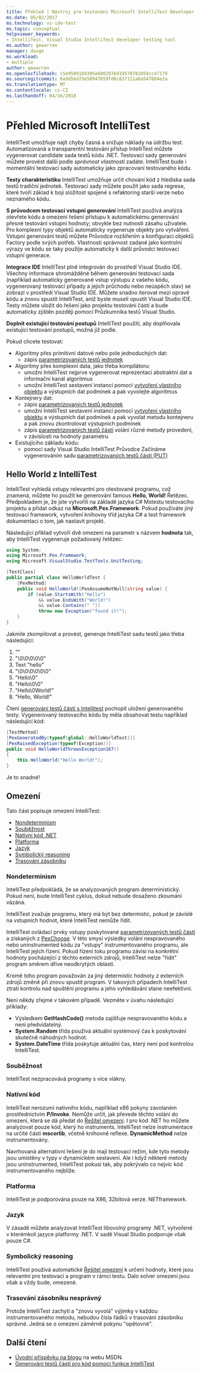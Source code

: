 ```yaml
---
title: Přehled | Nástroj pro testování Microsoft IntelliTest Developer | Microsoft Docs
ms.date: 05/02/2017
ms.technology: vs-ide-test
ms.topic: conceptual
helpviewer_keywords:
- IntelliTest, Visual Studio IntelliTest developer testing tool
ms.author: gewarren
manager: douge
ms.workload:
- multiple
author: gewarren
ms.openlocfilehash: c5e95091b9305e6802976d19570783459cc47179
ms.sourcegitcommit: 6a9d5bd75e50947659fd6c837111a6a547884e2a
ms.translationtype: MT
ms.contentlocale: cs-CZ
ms.lasthandoff: 04/16/2018
---
```

# <a name="overview-of-microsoft-intellitest"></a>Přehled Microsoft IntelliTest

IntelliTest umožňuje najít chyby časná a snižuje náklady na údržbu test. Automatizovaná a transparentní testování přístup IntelliTest můžete vygenerovat candidate sada testů kódu .NET. Testovací sady generování můžete provést další podle *správnost vlastnosti* zadáte. IntelliTest bude i momentální testovací sady automaticky jako zpracovaní testovaného kódu.

**Testy charakteristiku** IntelliTest umožňuje určit chování kód z hlediska sada testů tradiční jednotek.
Testovací sady můžete použít jako sada regrese, které tvoří základ k boji složitost spojené s refaktoring starší verze nebo neznámého kódu.

**S průvodcem testovací vstupní generování** IntelliTest používá analýza otevřete kódu a omezení řešení přístupu k automatickému generování přesné testování vstupní hodnoty; obvykle bez nutnosti zásahu uživatele. Pro komplexní typy objektů automaticky vygeneruje objekty pro vytváření. Vstupní generování testů můžete Průvodce rozšířením a konfiguraci objektů Factory podle svých potřeb. Vlastnosti správnost zadané jako kontrolní výrazy ve kódu se taky použije automaticky k další průvodci testovací vstupní generace.

**Integrace IDE** IntelliTest plně integrován do prostředí Visual Studio IDE. Všechny informace shromážděné během generování testovací sada (například automaticky generované vstup výstupu z vašeho kódu, vygenerovaný testovací případy a jejich průchodu nebo neúspěch stav) se zobrazí v prostředí Visual Studio IDE. Můžete snadno iterovat mezi opravě kódu a znovu spustit IntelliTest, aniž byste museli opustit Visual Studio IDE.
Testy můžete uložit do řešení jako projektu testování částí a bude automaticky zjištěn později pomocí Průzkumníka testů Visual Studio.

**Doplnit existující testování postupů** IntelliTest použití, aby doplňovala existující testování postupů, možná již podle.

Pokud chcete testovat:

* Algoritmy přes primitivní datové nebo pole jednoduchých dat:
  * zápis [parametrizovaných testů jednotek](test-generation.md#parameterized-unit-testing)
* Algoritmy přes komplexní data, jako třeba kompilátoru:
  * umožní IntelliTest nejprve vygenerovat reprezentaci abstraktní dat a informační kanál algoritmus
  * umožní IntelliTest sestavení instancí pomocí [vytvoření vlastního objektu](input-generation.md#objects) a výstupních dat podmínek a pak vyvolejte algoritmus
* Kontejnery dat:
  * zápis [parametrizovaných testů jednotek](test-generation.md#parameterized-unit-testing)
  * umožní IntelliTest sestavení instancí pomocí [vytvoření vlastního objektu](input-generation.md#objects) a výstupních dat podmínek a pak vyvolat metodu kontejneru a pak znovu zkontrolovat výstupních podmínek
  * zápis [parametrizovaných testů částí](test-generation.md#parameterized-unit-testing) volání různé metody provedení, v závislosti na hodnoty parametru
* Existujícího základu kódu:
  * pomocí sady Visual Studio IntelliTest Průvodce Začínáme vygenerováním sadu [parametrizovaných testů částí (PUT)](test-generation.md#parameterized-unit-testing)

## <a name="the-hello-world-of-intellitest"></a>Hello World z IntelliTest

IntelliTest vyhledá vstupy relevantní pro otestované programu, což znamená, můžete ho použít ke generování famous **Hello, World!** Řetězec. Předpokladem je, že jste vytvořili na základě jazyka C# Mstestu testovacího projektu a přidat odkaz na **Microsoft.Pex.Framework**. Pokud používáte jiný testovací framework, vytvoření knihovny tříd jazyka C# a test framework dokumentaci o tom, jak nastavit projekt.

Následující příklad vytvoří dvě omezení na parametr s názvem **hodnota** tak, aby IntelliTest vygeneruje požadovaný řetězec:

```csharp
using System;
using Microsoft.Pex.Framework;
using Microsoft.VisualStudio.TestTools.UnitTesting;

[TestClass]
public partial class HelloWorldTest {
    [PexMethod]
    public void HelloWorld([PexAssumeNotNull]string value) {
        if (value.StartsWith("Hello")
            && value.EndsWith("World!")
            && value.Contains(" "))
            throw new Exception("found it!");
    }
}
```

Jakmile zkompilovat a provést, generuje IntelliTest sadu testů jako třeba následující:

1. ""
2. "\0\0\0\0\0"
3. Text "hello"
4. "\0\0\0\0\0\0"
5. "Hello\0"
6. "Hello\0\0"
7. "Hello\0World!"
8. "Hello, World!"

Čtení [generování testů částí s Intellitest](../../test/generate-unit-tests-for-your-code-with-intellitest.md) pochopit uložení generovaného testy. Vygenerovaný testovacího kódu by měla obsahovat testu například následující kód:

```csharp
[TestMethod]
[PexGeneratedBy(typeof(global::HelloWorldTest))]
[PexRaisedException(typeof(Exception))]
public void HelloWorldThrowsException167()
{
    this.HelloWorld("Hello World!");
}
```

Je to snadné!

## <a name="limitations"></a>Omezení

Tato část popisuje omezení IntelliTest:

* [Nondeterminism](#nondeterminism)
* [Souběžnost](#concurrency)
* [Nativní kód .NET](#native-code)
* [Platforma](#platform)
* [Jazyk](#language)
* [Symbolický reasoning](#symbolic-reasoning)
* [Trasování zásobníku](#incorrect-stack)

### <a name="nondeterminism"></a>Nondeterminism

IntelliTest předpokládá, že se analyzovaných program deterministický. Pokud není, bude IntelliTest cyklus, dokud nebude dosaženo zkoumání vázána.

IntelliTest zvažuje programu, který má být bez determistic, pokud je závislé na vstupních hodnot, které IntelliTest nemůže řídit.

IntelliTest ovládací prvky vstupy poskytované [parametrizovaných testů částí](test-generation.md#parameterized-unit-testing) a získaných z [PexChoose](static-helper-classes.md#pexchoose).
V této smysl výsledky volání nespravovaného nebo uninstrumented kódu za "vstupy" instrumentovaného programu, ale IntelliTest jejich řízení. Pokud řízení toku programu závisí na konkrétní hodnoty pocházející z těchto externích zdrojů, IntelliTest nelze "řídit" program směrem dříve neodkrytých oblasti.

Kromě toho program považován za jiný determistic hodnoty z externích zdrojů změně při znovu spustit program. V takových případech IntelliTest ztratí kontrolu nad spuštění programu a jeho vyhledávání stane neefektivní.

Není někdy zřejmé v takovém případě.
Vezměte v úvahu následující příklady:

* Výsledkem **GetHashCode()** metoda zajišťuje nespravovaného kódu a není předvídatelný.
* **System.Random** třída používá aktuální systémový čas k poskytování skutečně náhodných hodnot.
* **System.DateTime** třída poskytuje aktuální čas, který není pod kontrolou IntelliTest.

### <a name="concurrency"></a>Souběžnost

IntelliTest nezpracovává programy s více vlákny.

### <a name="native-code"></a>Nativní kód

IntelliTest nerozumí nativního kódu, například x86 pokyny zavolaném prostřednictvím **P/Invoke**. Nemůže určit, jak převede těchto volání do omezení, která se dá předat do [Řešitel omezení](input-generation.md#constraint-solver).
I pro kód .NET ho můžete analyzovat pouze kód, který ho instruments. IntelliTest nelze instrumentace na určité části **mscorlib**, včetně knihovně reflexe. **DynamicMethod** nelze instrumentovány.

Navrhovaná alternativní řešení je do mají testovací režim, kde tyto metody jsou umístěny v typy v dynamickém sestavení. Ale i když některé metody jsou uninstrumented, IntelliTest pokusí tak, aby pokrývalo co nejvíc kód instrumentovaného nejblíže.

### <a name="platform"></a>Platforma

IntelliTest je podporována pouze na X86, 32bitová verze. NETframework.

### <a name="language"></a>Jazyk

V zásadě můžete analyzovat IntelliTest libovolný programy .NET, vytvořené v kterémkoli jazyce platformy .NET. V sadě Visual Studio podporuje však pouze C#.

### <a name="symbolic-reasoning"></a>Symbolický reasoning

IntelliTest používá automatické [Řešitel omezení](input-generation.md#constraint-solver) k určení hodnoty, které jsou relevantní pro testovací a program v rámci testu. Dalo solver omezení jsou však a vždy bude, omezené.

### <a name="incorrect-stack-traces"></a>Trasování zásobníku nesprávný

Protože IntelliTest zachytí a "znovu vyvolá" výjimky v každou instrumentovaného metodu, nebudou čísla řádků v trasování zásobníku správné. Jedná se o omezení záměrně pokynu "opětovné".

## <a name="further-reading"></a>Další čtení

* [Úvodní příspěvku na blogu](https://blogs.msdn.microsoft.com/visualstudioalm/2014/11/19/introducing-smart-unit-tests/) na webu MSDN.
* [Generování testů částí pro kód pomocí funkce IntelliTest](../../test/generate-unit-tests-for-your-code-with-intellitest.md)
